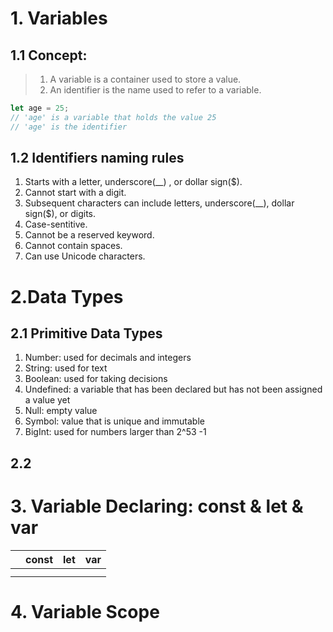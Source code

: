 # 1. Variables

##  1.1 Concept:

> 1. A variable is a container used to store a value.
> 2. An identifier is the name used to refer to a variable.

 ```javascript
 let age = 25;  
 // 'age' is a variable that holds the value 25
 // 'age' is the identifier
 ```

## 1.2 Identifiers naming rules

1. Starts with a letter, underscore(__) , or dollar sign($).
2. Cannot start with a digit.
3. Subsequent characters can include letters, underscore(__), dollar sign($), or digits.
4. Case-sentitive.
5. Cannot be a reserved keyword.
6. Cannot contain spaces.
7. Can use Unicode characters.

# 2.Data Types

## 2.1 Primitive Data Types

1. Number: used for decimals and integers
2. String: used for text
3. Boolean: used for taking decisions
4. Undefined: a variable that has been declared but has not been assigned a value yet
5. Null: empty value
6. Symbol: value that is unique and immutable 
7. BigInt: used for numbers larger than 2^53 -1

## 2.2



# 3. Variable Declaring: const & let & var

|      | const | let  | var  |
| :--: | ----- | ---- | ---- |
|      |       |      |      |
|      |       |      |      |







# 4. Variable Scope

